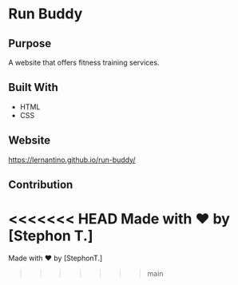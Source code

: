 # Run Buddy

## Purpose

A website that offers fitness training services.

## Built With

- HTML
- CSS

## Website

https://lernantino.github.io/run-buddy/

## Contribution

<<<<<<< HEAD
Made with ❤️ by [Stephon T.]
=======
Made with ❤️ by [StephonT.]
>>>>>>> main
